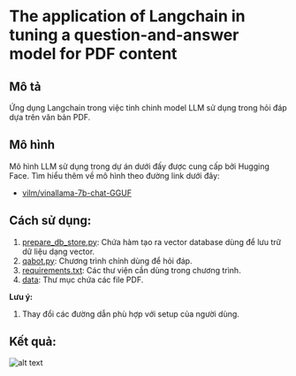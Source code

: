 # The application of Langchain in tuning a question-and-answer model for PDF content
 
## Mô tả
Ứng dụng Langchain trong việc tinh chinh model LLM sử dụng trong hỏi đáp dựa trên văn bản PDF.

## Mô hình
Mô hình LLM sử dụng trong dự án dưới đấy được cung cấp bởi Hugging Face. Tìm hiểu thêm về mô hình theo đường link dưới đây:
- [vilm/vinallama-7b-chat-GGUF](https://huggingface.co/vilm/vinallama-7b-chat-GGUF)

## Cách sử dụng:
1. [prepare_db_store.py](https://github.com/Raggza/LangChain_PDFReader/blob/main/prepare_db_store.py): Chứa hàm tạo ra vector database dùng để lưu trữ dữ liệu dạng vector.
2. [qabot.py](https://github.com/Raggza/LangChain_PDFReader/blob/main/qabot.py): Chương trình chính dùng để hỏi đáp.
3. [requirements.txt](https://github.com/Raggza/LangChain_PDFReader/blob/main/requirements.txt): Các thư viện cần dùng trong chương trình.
4. [data](https://github.com/Raggza/LangChain_PDFReader/tree/main/data): Thư mục chứa các file PDF.

**Lưu ý:**
1. Thay đổi các đường dẫn phù hợp với setup của người dùng.

## Kết quả:

![alt text](https://github.com/Raggza/hinh/blob/main/PDF_Reader/hinh1.png)
